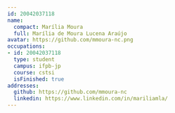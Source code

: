 ```yaml
---
id: 20042037118
name:
  compact: Marília Moura
  full: Marília de Moura Lucena Araújo
avatar: https://github.com/mmoura-nc.png
occupations:
- id: 20042037118
  type: student
  campus: ifpb-jp
  course: cstsi
  isFinished: true
addresses:
  github: https://github.com/mmoura-nc
  linkedin: https://www.linkedin.com/in/mariliamla/
---
```


